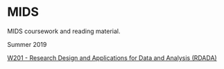 # MIDS

MIDS coursework and reading material.

Summer 2019

[W201 - Research Design and Applications for Data and Analysis (RDADA)](./W201/)

